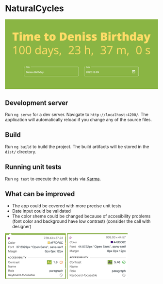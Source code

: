 # NaturalCycles

<img src="./utils/app_screenshot.png" width="600" height="">

## Development server

Run `ng serve` for a dev server. Navigate to `http://localhost:4200/`. The application will automatically reload if you change any of the source files.

## Build

Run `ng build` to build the project. The build artifacts will be stored in the `dist/` directory.

## Running unit tests

Run `ng test` to execute the unit tests via [Karma](https://karma-runner.github.io).

## What can be improved

- The app could be covered with more precise unit tests
- Date input could be validated
- The color sheme could be changed because of accesibility problems (font color and background have low contrast) (consider the call with designer)

<img src="./utils/accesibility_problems.png" width="200" height="150" />
<img src="./utils/accesibility_ok.png" width="200" height="150" />
